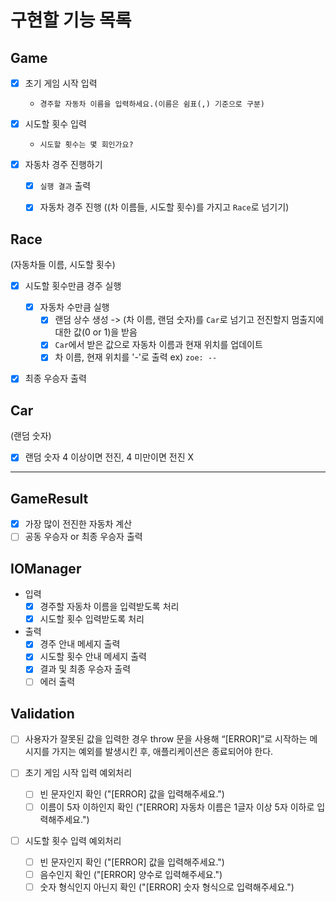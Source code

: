 # 구현할 기능 목록

## Game

- [x] 초기 게임 시작 입력 
  - `경주할 자동차 이름을 입력하세요.(이름은 쉼표(,) 기준으로 구분)`

- [x] 시도할 횟수 입력 
  - `시도할 횟수는 몇 회인가요?`

- [x] 자동차 경주 진행하기
  - [x] `실행 결과` 출력
  - [x] 자동차 경주 진행 ((차 이름들, 시도할 횟수)를 가지고 `Race`로 넘기기)


## Race 
(자동차들 이름, 시도할 횟수)

- [x] 시도할 횟수만큼 경주 실행
  - [x] 자동차 수만큼 실행
    - [x] 랜덤 상수 생성 -> (차 이름, 랜덤 숫자)를 `Car`로 넘기고 전진할지 멈출지에 대한 값(0 or 1)을 받음 
    - [x] `Car`에서 받은 값으로 자동차 이름과 현재 위치를 업데이트
    - [x] 차 이름, 현재 위치를 '-'로 출력
      ex) `zoe: --`

- [x] 최종 우승자 출력


## Car
(랜덤 숫자)
- [x] 랜덤 숫자 4 이상이면 전진, 4 미만이면 전진 X


---
## GameResult

- [x] 가장 많이 전진한 자동차 계산
- [ ] 공동 우승자 or 최종 우승자 출력

## IOManager

- 입력
  - [x] 경주할 자동차 이름을 입력받도록 처리
  - [x] 시도할 횟수 입력받도록 처리

- 출력
  - [x] 경주 안내 메세지 출력
  - [x] 시도할 횟수 안내 메세지 출력
  - [x] 결과 및 최종 우승자 출력
  - [ ] 에러 출력

## Validation

- [ ] 사용자가 잘못된 값을 입력한 경우 throw 문을 사용해 “[ERROR]”로 시작하는 메시지를 가지는 예외를 발생시킨 후, 애플리케이션은 종료되어야 한다.

- [ ] 초기 게임 시작 입력 예외처리
  - [ ] 빈 문자인지 확인 ("[ERROR] 값을 입력해주세요.")
  - [ ] 이름이 5자 이하인지 확인 ("[ERROR] 자동차 이름은 1글자 이상 5자 이하로 입력해주세요.")

- [ ] 시도할 횟수 입력 예외처리
  - [ ] 빈 문자인지 확인 ("[ERROR] 값을 입력해주세요.")
  - [ ] 음수인지 확인 ("[ERROR] 양수로 입력해주세요.")
  - [ ] 숫자 형식인지 아닌지 확인 ("[ERROR] 숫자 형식으로 입력해주세요.")
